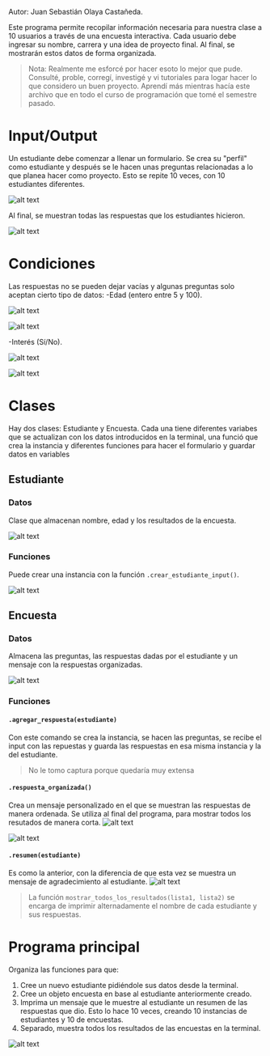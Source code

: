 Autor: Juan Sebastián Olaya Castañeda.

Este programa permite recopilar información necesaria para nuestra clase a 10 usuarios a través de una encuesta interactiva. Cada usuario debe ingresar su nombre, carrera y una idea de proyecto final. Al final, se mostrarán estos datos de forma organizada.

>Nota: Realmente me esforcé por hacer esoto lo mejor que pude. Consulté, proble, corregí, investigé y vi tutoriales para logar hacer lo que considero un buen proyecto. Aprendí más mientras hacía este archivo que en todo el curso de programación que tomé el semestre pasado.

# Input/Output
Un estudiante debe comenzar a llenar un formulario. Se crea su "perfil" como estudiante y después se le hacen unas preguntas relacionadas a lo que planea hacer como proyecto. Esto se repite 10 veces, con 10 estudiantes diferentes.

![alt text](<Screenshot 2025-09-16 at 00.30.39.png>)

Al final, se muestran todas las respuestas que los estudiantes hicieron.

![alt text](<Screenshot 2025-09-16 at 00.31.43.png>)

# Condiciones
Las respuestas no se pueden dejar vacías y algunas preguntas solo aceptan cierto tipo de datos:
-Edad (entero entre 5 y 100).

![alt text](<Screenshot 2025-09-16 at 01.00.14.png>)

![alt text](<Screenshot 2025-09-16 at 00.39.21.png>)


-Interés (Sí/No).

![alt text](<Screenshot 2025-09-16 at 01.00.14-1.png>)

![alt text](<Screenshot 2025-09-16 at 00.39.52.png>)

# Clases
Hay dos clases: Estudiante y Encuesta. Cada una tiene  diferentes variabes que se actualizan con los datos introducidos en la terminal, una funció que crea la instancia y diferentes funciones para hacer el formulario y guardar datos en variables

## Estudiante
### Datos
Clase que almacenan nombre, edad y los resultados de la encuesta. 

![alt text](<Screenshot 2025-09-16 at 00.47.10.png>)

### Funciones
Puede crear una instancia con la función `.crear_estudiante_input()`.

![alt text](<Screenshot 2025-09-16 at 01.12.25.png>)

## Encuesta
### Datos
Almacena las preguntas, las respuestas dadas por el estudiante y un mensaje con la respuestas organizadas.

![alt text](<Screenshot 2025-09-16 at 01.12.25-1.png>)

### Funciones
#### `.agregar_respuesta(estudiante)`
Con este comando se crea la instancia, se hacen las preguntas, se recibe el input con las repuestas y guarda las respuestas en esa misma instancia y la del estudiante.
>No le tomo captura porque quedaría muy extensa

#### `.respuesta_organizada()`
Crea un mensaje personalizado en el que se muestran las respuestas de manera ordenada. Se utiliza al final del programa, para mostrar todos los resutados de manera corta.
![alt text](<Screenshot 2025-09-16 at 01.28.42.png>)

![alt text](<Screenshot 2025-09-16 at 01.31.00.png>)

#### `.resumen(estudiante)`
Es como la anterior, con la diferencia de que esta vez se muestra un mensaje de agradecimiento al estudiante.
![alt text](<Screenshot 2025-09-16 at 01.35.13.png>)

>La función `mostrar_todos_los_resultados(lista1, lista2)` se encarga de imprimir alternadamente el nombre de cada estudiante y sus respuestas.

# Programa principal
Organiza las funciones para que:
1. Cree un nuevo estudiante pidiéndole sus datos desde la terminal.
2. Cree un objeto encuesta en base al estudiante anteriormente creado.
3. Imprima un mensaje que le muestre al estudiante un resumen de las respuestas que dio.
Esto lo hace 10 veces, creando 10 instancias de estudiantes y 10 de encuestas.
4. Separado, muestra todos los resultados de las encuestas en la terminal.

![alt text](<Screenshot 2025-09-16 at 01.52.29.png>)